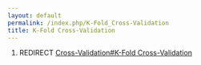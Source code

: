 ```yaml
---
layout: default
permalink: /index.php/K-Fold_Cross-Validation
title: K-Fold Cross-Validation
---
```

1. REDIRECT [Cross-Validation#K-Fold Cross-Validation](Cross-Validation#K-Fold_Cross-Validation)